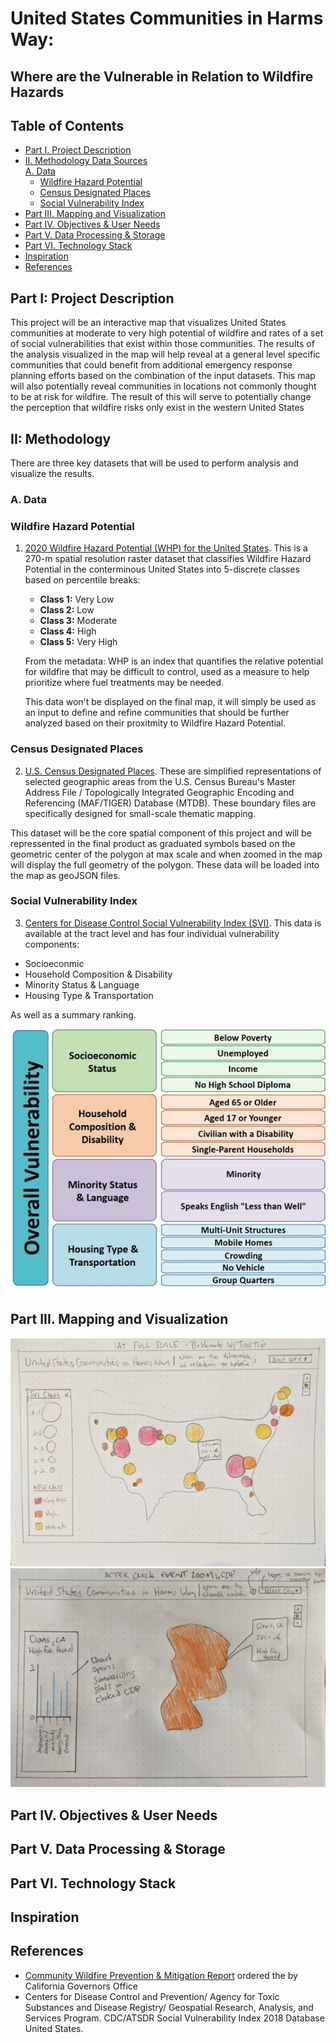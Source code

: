 # United States Communities in Harms Way:
## **Where are the Vulnerable in Relation to Wildfire Hazards**  

<!-- TOC -->

## Table of Contents
- [Part I. Project Description](#part-i-project-summary-proposal)  
- [II. Methodology Data Sources](#II-Methodology)  
    [A. Data](#a-data)
    - [Wildfire Hazard Potential ](#wildfire-hazard-potential)
    - [Census Designated Places](#census-designated-places)
    - [Social Vulnerability Index ](#social-vulnerability-index)
- [Part III. Mapping and Visualization](#part-iii-mapping-&-visualization)
- [Part IV. Objectives & User Needs](#part-iv-objectives-&-user-needs)
- [Part V. Data Processing & Storage](#part-v-data-processing-&-stograge)
- [Part VI. Technology Stack](#part-vii-technology-stack)
- [Inspiration](#inspiration)
- [References](#references)  

<!-- /TOC -->

## Part I: Project Description 
This project will be an interactive map that visualizes United States communities at moderate to very high potential of wildfire and rates of a set of social vulnerabilities that exist within those communities. The results of the analysis visualized in the map will help reveal at a general level specific communities that could benefit from additional emergency response planning efforts based on the combination of the input datasets. This map will also potentially reveal communities in locations not commonly thought to be at risk for wildfire. The result of this will serve to potentially change the perception that wildfire risks only exist in the western United States

## II: Methodology
There are three key datasets that will be used to perform analysis and visualize the results.

### A. Data

### Wildfire Hazard Potential  

1. [2020 Wildfire Hazard Potential (WHP) for the United States](https://www.fs.usda.gov/rmrs/datasets/wildfire-hazard-potential-united-states-270-m-version-2020-3rd-edition). This is a 270-m spatial resolution raster dataset that classifies Wildfire Hazard Potential in the conterminous United States into 5-discrete classes based on percentile breaks:   
       
    - **Class 1:** Very Low
    - **Class 2:** Low
    - **Class 3:** Moderate
    - **Class 4:** High
    - **Class 5:** Very High  

   From the metadata: WHP is an index that quantifies the relative potential for wildfire that may be difficult to control, used as a measure to help prioritize where fuel treatments may be needed.  

   This data won't be displayed on the final map, it will simply be used as an input to define and refine communities that should be further analyzed based on their proxitmity to Wildfire Hazard Potential.  

### Census Designated Places  

2. [U.S. Census Designated Places](https://www2.census.gov/geo/tiger/GENZ2020/shp/cb_2020_us_place_500k.zip). These are simplified representations of selected geographic areas from the U.S. Census Bureau's Master Address File / Topologically Integrated Geographic Encoding and Referencing (MAF/TIGER) Database (MTDB). These boundary files are specifically designed for small-scale thematic mapping.  

This dataset will be the core spatial component of this project and will be repressented in the final product as graduated symbols based on the geometric center of the polygon at max scale and when zoomed in the map will display the full geometry of the polygon. These data will be loaded into the map as geoJSON files.

### Social Vulnerability Index  

3. [Centers for Disease Control Social Vulnerability Index (SVI)](https://www.atsdr.cdc.gov/placeandhealth/svi/documentation/SVI_documentation_2018.html). This data is available at the tract level and has four individual vulnerability components:  

- Socioeconmic
- Household Composition & Disability
- Minority Status & Language
- Housing Type & Transportation
 
As well as a summary ranking.

![SVI Classes](images/CDC-SVI-Variables.jpg)

## Part III. Mapping and Visualization
![Wire Frame 1](images/wireframe1.jpg)
![Wire Frame 2](images/wireframe2.jpg)


## Part IV. Objectives & User Needs

## Part V. Data Processing & Storage

## Part VI. Technology Stack

## Inspiration

## References
- [Community Wildfire Prevention & Mitigation Report](https://www.fire.ca.gov/media/5584/45-day-report-final.pdf) ordered the by California Governors Office
- Centers for Disease Control and Prevention/ Agency for Toxic Substances and Disease Registry/ Geospatial Research, Analysis, and Services Program. CDC/ATSDR Social Vulnerability Index 2018 Database United States.